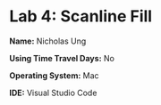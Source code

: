 # Lab 4: Scanline Fill

**Name:** Nicholas Ung

**Using Time Travel Days:** No

**Operating System:** Mac

**IDE:** Visual Studio Code